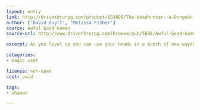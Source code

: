 ```yaml
---
layout: entry
link: http://drivethrurpg.com/product/153809/The-Headhunter--A-Dungeon-World-Playbook
author: ['David Guyll', 'Melissa Fisher']
source: Awful Good Games
source-url: http://www.drivethrurpg.com/browse/pub/5695/Awful-Good-Games

excerpt: As you level up you can use your heads in a bunch of new ways&#59; take their eyes, wear their faces, use them as ranged weapons, intimidate others, shrink them so you can carry more around, give them to Death in exchange for your own soul, and more.

categories:
- magic user

license: non-open
cost: paid

tags:
- shaman

---
```

